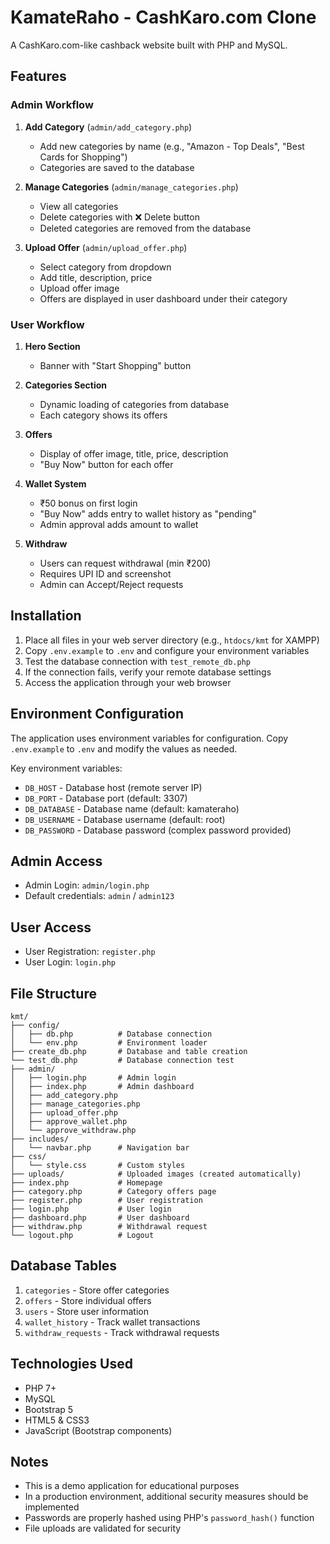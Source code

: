 # KamateRaho - CashKaro.com Clone

A CashKaro.com-like cashback website built with PHP and MySQL.

## Features

### Admin Workflow
1. **Add Category** (`admin/add_category.php`)
   - Add new categories by name (e.g., "Amazon - Top Deals", "Best Cards for Shopping")
   - Categories are saved to the database

2. **Manage Categories** (`admin/manage_categories.php`)
   - View all categories
   - Delete categories with ❌ Delete button
   - Deleted categories are removed from the database

3. **Upload Offer** (`admin/upload_offer.php`)
   - Select category from dropdown
   - Add title, description, price
   - Upload offer image
   - Offers are displayed in user dashboard under their category

### User Workflow
1. **Hero Section**
   - Banner with "Start Shopping" button

2. **Categories Section**
   - Dynamic loading of categories from database
   - Each category shows its offers

3. **Offers**
   - Display of offer image, title, price, description
   - "Buy Now" button for each offer

4. **Wallet System**
   - ₹50 bonus on first login
   - "Buy Now" adds entry to wallet history as "pending"
   - Admin approval adds amount to wallet

5. **Withdraw**
   - Users can request withdrawal (min ₹200)
   - Requires UPI ID and screenshot
   - Admin can Accept/Reject requests

## Installation

1. Place all files in your web server directory (e.g., `htdocs/kmt` for XAMPP)
2. Copy `.env.example` to `.env` and configure your environment variables
3. Test the database connection with `test_remote_db.php`
4. If the connection fails, verify your remote database settings
5. Access the application through your web browser

## Environment Configuration

The application uses environment variables for configuration. Copy `.env.example` to `.env` and modify the values as needed.

Key environment variables:
- `DB_HOST` - Database host (remote server IP)
- `DB_PORT` - Database port (default: 3307)
- `DB_DATABASE` - Database name (default: kamateraho)
- `DB_USERNAME` - Database username (default: root)
- `DB_PASSWORD` - Database password (complex password provided)

## Admin Access
- Admin Login: `admin/login.php`
- Default credentials: `admin` / `admin123`

## User Access
- User Registration: `register.php`
- User Login: `login.php`

## File Structure
```
kmt/
├── config/
│   ├── db.php          # Database connection
│   └── env.php         # Environment loader
├── create_db.php       # Database and table creation
└── test_db.php         # Database connection test
├── admin/
│   ├── login.php       # Admin login
│   ├── index.php       # Admin dashboard
│   ├── add_category.php
│   ├── manage_categories.php
│   ├── upload_offer.php
│   ├── approve_wallet.php
│   └── approve_withdraw.php
├── includes/
│   └── navbar.php      # Navigation bar
├── css/
│   └── style.css       # Custom styles
├── uploads/            # Uploaded images (created automatically)
├── index.php           # Homepage
├── category.php        # Category offers page
├── register.php        # User registration
├── login.php           # User login
├── dashboard.php       # User dashboard
├── withdraw.php        # Withdrawal request
└── logout.php          # Logout
```

## Database Tables
1. `categories` - Store offer categories
2. `offers` - Store individual offers
3. `users` - Store user information
4. `wallet_history` - Track wallet transactions
5. `withdraw_requests` - Track withdrawal requests

## Technologies Used
- PHP 7+
- MySQL
- Bootstrap 5
- HTML5 & CSS3
- JavaScript (Bootstrap components)

## Notes
- This is a demo application for educational purposes
- In a production environment, additional security measures should be implemented
- Passwords are properly hashed using PHP's `password_hash()` function
- File uploads are validated for security
